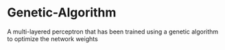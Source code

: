# Genetic-Algorithm
A multi-layered perceptron that has been trained using a genetic algorithm to optimize the network weights 
